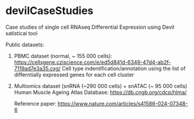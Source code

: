 # devilCaseStudies
Case studies of single cell RNAseq Differential Expression using Devil satistical tool 

Public datasets:

1) PBMC dataset (normal, ~ 155 000 cells): https://cellxgene.cziscience.com/e/ed5d841d-6346-47d4-ab2f-7119ad7e3a35.cxg/
   Cell type indentification/annotation using the list of differntially expressed genes for each cell cluster
   

2) Multiomics dataset (snRNA (~290 000 cells) + snATAC (~ 95 000 cells) 
   Human Muscle Ageing Atlas Database: https://db.cngb.org/cdcp/hlma/
   
   Reference paper: https://www.nature.com/articles/s41586-024-07348-6
